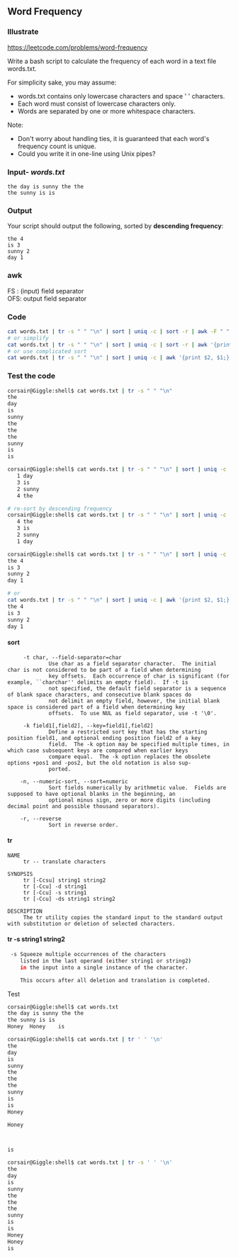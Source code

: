 ## Word Frequency
### Illustrate
<https://leetcode.com/problems/word-frequency>

Write a bash script to calculate the frequency of each word in a text file words.txt.

For simplicity sake, you may assume:

- words.txt contains only lowercase characters and space ' ' characters.
- Each word must consist of lowercase characters only.
- Words are separated by one or more whitespace characters.

Note:

- Don't worry about handling ties, it is guaranteed that each word's frequency count is unique.
- Could you write it in one-line using Unix pipes?

### Input- _words.txt_

```
the day is sunny the the
the sunny is is
```

### Output
Your script should output the following, sorted by **descending frequency**:

```
the 4
is 3
sunny 2
day 1
```

### awk
FS : (input) field separator<br>
OFS:  output field separator

### Code
```bash
cat words.txt | tr -s " " "\n" | sort | uniq -c | sort -r | awk -F " " 'BEGIN{OFS = " "}{print $2, $1}'
# or simplify
cat words.txt | tr -s " " "\n" | sort | uniq -c | sort -r | awk '{print $2, $1}'
# or use complicated sort
cat words.txt | tr -s " " "\n" | sort | uniq -c | awk '{print $2, $1;}' | sort -t'' -k2 -rn
```

### Test the code
```bash
corsair@Giggle:shell$ cat words.txt | tr -s " " "\n"
the
day
is
sunny
the
the
the
sunny
is
is

corsair@Giggle:shell$ cat words.txt | tr -s " " "\n" | sort | uniq -c
   1 day
   3 is
   2 sunny
   4 the

# re-sort by descending frequency
corsair@Giggle:shell$ cat words.txt | tr -s " " "\n" | sort | uniq -c | sort -r
   4 the
   3 is
   2 sunny
   1 day

corsair@Giggle:shell$ cat words.txt | tr -s " " "\n" | sort | uniq -c | sort -r | awk '{print $2, $1;}'
the 4
is 3
sunny 2
day 1

# or
cat words.txt | tr -s " " "\n" | sort | uniq -c | awk '{print $2, $1;}' | sort -t'' -k2 -rn
the 4
is 3
sunny 2
day 1
```

#### sort
```
     -t char, --field-separator=char
             Use char as a field separator character.  The initial char is not considered to be part of a field when determining
             key offsets.  Each occurrence of char is significant (for example, ``charchar'' delimits an empty field).  If -t is
             not specified, the default field separator is a sequence of blank space characters, and consecutive blank spaces do
             not delimit an empty field, however, the initial blank space is considered part of a field when determining key
             offsets.  To use NUL as field separator, use -t '\0'.

     -k field1[,field2], --key=field1[,field2]
             Define a restricted sort key that has the starting position field1, and optional ending position field2 of a key
             field.  The -k option may be specified multiple times, in which case subsequent keys are compared when earlier keys
             compare equal.  The -k option replaces the obsolete options +pos1 and -pos2, but the old notation is also sup-
             ported.

    -n, --numeric-sort, --sort=numeric
             Sort fields numerically by arithmetic value.  Fields are supposed to have optional blanks in the beginning, an
             optional minus sign, zero or more digits (including decimal point and possible thousand separators).

    -r, --reverse
             Sort in reverse order.
```

#### tr
```
NAME
     tr -- translate characters

SYNOPSIS
     tr [-Ccsu] string1 string2
     tr [-Ccu] -d string1
     tr [-Ccu] -s string1
     tr [-Ccu] -ds string1 string2

DESCRIPTION
     The tr utility copies the standard input to the standard output with substitution or deletion of selected characters.
```

#### tr -s string1 string2
```bash
 -s Squeeze multiple occurrences of the characters
    listed in the last operand (either string1 or string2)
    in the input into a single instance of the character.

    This occurs after all deletion and translation is completed.
```
Test

```bash
corsair@Giggle:shell$ cat words.txt
the day is sunny the the
the sunny is is
Honey  Honey    is

corsair@Giggle:shell$ cat words.txt | tr ' ' '\n'
the
day
is
sunny
the
the
the
sunny
is
is
Honey

Honey



is

corsair@Giggle:shell$ cat words.txt | tr -s ' ' '\n'
the
day
is
sunny
the
the
the
sunny
is
is
Honey
Honey
is
```
